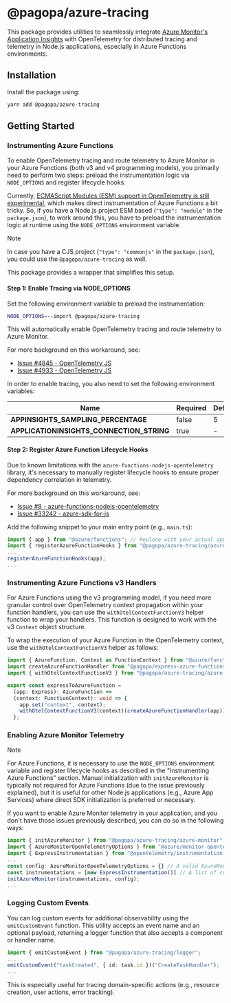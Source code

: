 # @pagopa/azure-tracing

This package provides utilities to seamlessly integrate [Azure Monitor's Application Insights](https://learn.microsoft.com/en-us/azure/azure-monitor/app/app-insights-overview)
with OpenTelemetry for distributed tracing and telemetry in Node.js applications, especially in Azure Functions environments.

## Installation

Install the package using:

```bash
yarn add @pagopa/azure-tracing
```

## Getting Started

### Instrumenting Azure Functions

To enable OpenTelemetry tracing and route telemetry to Azure Monitor in your Azure Functions (both v3 and v4 programming models), you primarily need to perform two steps: preload the instrumentation logic via `NODE_OPTIONS` and register lifecycle hooks.

Currently, [ECMAScript Modules (ESM) support in OpenTelemetry is still experimental](https://github.com/open-telemetry/opentelemetry-js/blob/966ac176af249d86de6cb10feac2306062846768/doc/esm-support.md),
which makes direct instrumentation of Azure Functions a bit tricky.
So, if you have a Node.js project ESM based (`"type": "module"` in the `package.json`), to work around this, you have to preload the instrumentation logic at runtime using the `NODE_OPTIONS` environment variable.

> [!NOTE]
> In case you have a CJS project (`"type": "commonjs"` in the `package.json`), you could use the `@pagopa/azure-tracing` as well.

This package provides a wrapper that simplifies this setup.

#### Step 1: Enable Tracing via NODE_OPTIONS

Set the following environment variable to preload the instrumentation:

```bash
NODE_OPTIONS=--import @pagopa/azure-tracing
```

This will automatically enable OpenTelemetry tracing and route telemetry to Azure Monitor.

For more background on this workaround, see:

- [Issue #4845 - OpenTelemetry JS](https://github.com/open-telemetry/opentelemetry-js/issues/4845#issuecomment-2253556217)
- [Issue #4933 - OpenTelemetry JS](https://github.com/open-telemetry/opentelemetry-js/issues/4933)

In order to enable tracing, you also need to set the following environment variables:

| **Name**                                  | **Required** | **Default** |
| ----------------------------------------- | ------------ | ----------- |
| **APPINSIGHTS_SAMPLING_PERCENTAGE**       | false        | 5           |
| **APPLICATIONINSIGHTS_CONNECTION_STRING** | true         | -           |

#### Step 2: Register Azure Function Lifecycle Hooks

Due to known limitations with the `azure-functions-nodejs-opentelemetry` library,
it's necessary to manually register lifecycle hooks to ensure proper dependency correlation in telemetry.

For more background on this workaround, see:

- [Issue #8 - azure-functions-nodejs-opentelemetry](https://github.com/Azure/azure-functions-nodejs-opentelemetry/issues/8)
- [Issue #33242 - azure-sdk-for-js](https://github.com/Azure/azure-sdk-for-js/issues/33242)

Add the following snippet to your main entry point (e.g., `main.ts`):

```ts
import { app } from "@azure/functions"; // Replace with your actual app import
import { registerAzureFunctionHooks } from "@pagopa/azure-tracing/azure-functions";
...
registerAzureFunctionHooks(app);
...
```

### Instrumenting Azure Functions v3 Handlers

For Azure Functions using the v3 programming model, if you need more granular control over OpenTelemetry context propagation within your function handlers, you can use the `withOtelContextFunctionV3` helper function to wrap your handlers. This function is designed to work with the v3 `Context` object structure.

To wrap the execution of your Azure Function in the OpenTelemetry context, use the `withOtelContextFunctionV3` helper as follows:

```ts
import { AzureFunction, Context as FunctionContext } from "@azure/functions"; // "@azure/functions": "^3"
import createAzureFunctionHandler from "@pagopa/express-azure-functions/dist/src/createAzureFunctionsHandler.js";
import { withOtelContextFunctionV3 } from "@pagopa/azure-tracing/azure-functions/v3"; // "@pagopa/azure-tracing": "^0.4"

export const expressToAzureFunction =
  (app: Express): AzureFunction =>
  (context: FunctionContext): void => {
    app.set("context", context);
    withOtelContextFunctionV3(context)(createAzureFunctionHandler(app)); // wrap the function execution in the OpenTelemetry context
  };
```

### Enabling Azure Monitor Telemetry

> [!NOTE]
> For Azure Functions, it is necessary to use the `NODE_OPTIONS` environment variable and register lifecycle hooks as described in the "Instrumenting Azure Functions" section. Manual initialization with `initAzureMonitor` is typically not required for Azure Functions (due to the issue previously explained), but it is useful for other Node.js applications (e.g., Azure App Services) where direct SDK initialization is preferred or necessary.

If you want to enable Azure Monitor telemetry in your application, and you don't have those issues previously described, you can do so in the following ways:

```ts
import { initAzureMonitor } from "@pagopa/azure-tracing/azure-monitor";
import { AzureMonitorOpenTelemetryOptions } from "@azure/monitor-opentelemetry";
import { ExpressInstrumentation } from "@opentelemetry/instrumentation-express";
...
const config: AzureMonitorOpenTelemetryOptions = {} // A valid AzureMonitorOpenTelemetryOptions object
const instrumentations = [new ExpressInstrumentation()] // A list of custom OpenTelemetry instrumentations
initAzureMonitor(instrumentations, config);
...
```

### Logging Custom Events

You can log custom events for additional observability using the `emitCustomEvent` function.
This utility accepts an event name and an optional payload, returning a logger function that also accepts a component or handler name.

```ts
import { emitCustomEvent } from "@pagopa/azure-tracing/logger";
...
emitCustomEvent("taskCreated", { id: task.id })("CreateTaskHandler");
...
```

This is especially useful for tracing domain-specific actions (e.g., resource creation, user actions, error tracking).
